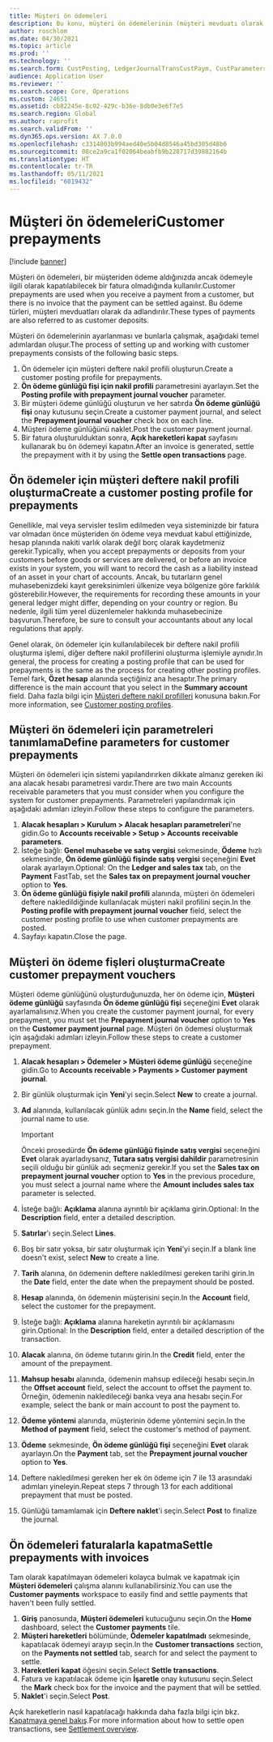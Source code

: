 ```yaml
---
title: Müşteri ön ödemeleri
description: Bu konu, müşteri ön ödemelerinin (müşteri mevduatı olarak da bilinir) nasıl ayarlanacağını ve işleneceği açıklamaktadır.
author: roschlom
ms.date: 04/30/2021
ms.topic: article
ms.prod: ''
ms.technology: ''
ms.search.form: CustPosting, LedgerJournalTransCustPaym, CustParameters
audience: Application User
ms.reviewer: ''
ms.search.scope: Core, Operations
ms.custom: 24651
ms.assetid: cb82245e-8c02-429c-b36e-8db0e3e6f7e5
ms.search.region: Global
ms.author: raprofit
ms.search.validFrom: ''
ms.dyn365.ops.version: AX 7.0.0
ms.openlocfilehash: c3314803b994aed40e5b04d8546a45bd305d48b6
ms.sourcegitcommit: 08ce2a9ca1f02064beabfb9b228717d39882164b
ms.translationtype: HT
ms.contentlocale: tr-TR
ms.lasthandoff: 05/11/2021
ms.locfileid: "6019432"
---
```

# <a name="customer-prepayments"></a><span data-ttu-id="746e2-103">Müşteri ön ödemeleri</span><span class="sxs-lookup"><span data-stu-id="746e2-103">Customer prepayments</span></span>

[!include [banner](../includes/banner.md)]

<span data-ttu-id="746e2-104">Müşteri ön ödemeleri, bir müşteriden ödeme aldığınızda ancak ödemeyle ilgili olarak kapatılabilecek bir fatura olmadığında kullanılır.</span><span class="sxs-lookup"><span data-stu-id="746e2-104">Customer prepayments are used when you receive a payment from a customer, but there is no invoice that the payment can be settled against.</span></span> <span data-ttu-id="746e2-105">Bu ödeme türleri, müşteri mevduatları olarak da adlandırılır.</span><span class="sxs-lookup"><span data-stu-id="746e2-105">These types of payments are also referred to as customer deposits.</span></span>

<span data-ttu-id="746e2-106">Müşteri ön ödemelerinin ayarlanması ve bunlarla çalışmak, aşağıdaki temel adımlardan oluşur.</span><span class="sxs-lookup"><span data-stu-id="746e2-106">The process of setting up and working with customer prepayments consists of the following basic steps.</span></span>

1. <span data-ttu-id="746e2-107">Ön ödemeler için müşteri deftere nakil profili oluşturun.</span><span class="sxs-lookup"><span data-stu-id="746e2-107">Create a customer posting profile for prepayments.</span></span>
2. <span data-ttu-id="746e2-108">**Ön ödeme günlüğü fişi için nakil profili** parametresini ayarlayın.</span><span class="sxs-lookup"><span data-stu-id="746e2-108">Set the **Posting profile with prepayment journal voucher** parameter.</span></span>
3. <span data-ttu-id="746e2-109">Bir müşteri ödeme günlüğü oluşturun ve her satırda **Ön ödeme günlüğü fişi** onay kutusunu seçin.</span><span class="sxs-lookup"><span data-stu-id="746e2-109">Create a customer payment journal, and select the **Prepayment journal voucher** check box on each line.</span></span>
4. <span data-ttu-id="746e2-110">Müşteri ödeme günlüğünü naklet.</span><span class="sxs-lookup"><span data-stu-id="746e2-110">Post the customer payment journal.</span></span>
5. <span data-ttu-id="746e2-111">Bir fatura oluşturulduktan sonra, **Açık hareketleri kapat** sayfasını kullanarak bu ön ödemeyi kapatın.</span><span class="sxs-lookup"><span data-stu-id="746e2-111">After an invoice is generated, settle the prepayment with it by using the **Settle open transactions** page.</span></span>

## <a name="create-a-customer-posting-profile-for-prepayments"></a><span data-ttu-id="746e2-112">Ön ödemeler için müşteri deftere nakil profili oluşturma</span><span class="sxs-lookup"><span data-stu-id="746e2-112">Create a customer posting profile for prepayments</span></span>

<span data-ttu-id="746e2-113">Genellikle, mal veya servisler teslim edilmeden veya sisteminizde bir fatura var olmadan önce müşteriden ön ödeme veya mevduat kabul ettiğinizde, hesap planında nakiti varlık olarak değil borç olarak kaydetmeniz gerekir.</span><span class="sxs-lookup"><span data-stu-id="746e2-113">Typically, when you accept prepayments or deposits from your customers before goods or services are delivered, or before an invoice exists in your system, you will want to record the cash as a liability instead of an asset in your chart of accounts.</span></span> <span data-ttu-id="746e2-114">Ancak, bu tutarların genel muhasebenizdeki kayıt gereksinimleri ülkenize veya bölgenize göre farklılık gösterebilir.</span><span class="sxs-lookup"><span data-stu-id="746e2-114">However, the requirements for recording these amounts in your general ledger might differ, depending on your country or region.</span></span> <span data-ttu-id="746e2-115">Bu nedenle, ilgili tüm yerel düzenlemeler hakkında muhasebecinize başvurun.</span><span class="sxs-lookup"><span data-stu-id="746e2-115">Therefore, be sure to consult your accountants about any local regulations that apply.</span></span>

<span data-ttu-id="746e2-116">Genel olarak, ön ödemeler için kullanılabilecek bir deftere nakil profili oluşturma işlemi, diğer deftere nakil profillerini oluşturma işlemiyle aynıdır.</span><span class="sxs-lookup"><span data-stu-id="746e2-116">In general, the process for creating a posting profile that can be used for prepayments is the same as the process for creating other posting profiles.</span></span> <span data-ttu-id="746e2-117">Temel fark, **Özet hesap** alanında seçtiğiniz ana hesaptır.</span><span class="sxs-lookup"><span data-stu-id="746e2-117">The primary difference is the main account that you select in the **Summary account** field.</span></span> <span data-ttu-id="746e2-118">Daha fazla bilgi için [Müşteri deftere nakil profilleri](customer-posting-profiles.md) konusuna bakın.</span><span class="sxs-lookup"><span data-stu-id="746e2-118">For more information, see [Customer posting profiles](customer-posting-profiles.md).</span></span>

## <a name="define-parameters-for-customer-prepayments"></a><span data-ttu-id="746e2-119">Müşteri ön ödemeleri için parametreleri tanımlama</span><span class="sxs-lookup"><span data-stu-id="746e2-119">Define parameters for customer prepayments</span></span>

<span data-ttu-id="746e2-120">Müşteri ön ödemeleri için sistemi yapılandırırken dikkate almanız gereken iki ana alacak hesabı parametresi vardır.</span><span class="sxs-lookup"><span data-stu-id="746e2-120">There are two main Accounts receivable parameters that you must consider when you configure the system for customer prepayments.</span></span> <span data-ttu-id="746e2-121">Parametreleri yapılandırmak için aşağıdaki adımları izleyin.</span><span class="sxs-lookup"><span data-stu-id="746e2-121">Follow these steps to configure the parameters.</span></span>

1. <span data-ttu-id="746e2-122">**Alacak hesapları \> Kurulum \> Alacak hesapları parametreleri**'ne gidin.</span><span class="sxs-lookup"><span data-stu-id="746e2-122">Go to **Accounts receivable \> Setup \> Accounts receivable parameters**.</span></span>
2. <span data-ttu-id="746e2-123">İsteğe bağlı: **Genel muhasebe ve satış vergisi** sekmesinde, **Ödeme** hızlı sekmesinde, **Ön ödeme günlüğü fişinde satış vergisi** seçeneğini **Evet** olarak ayarlayın.</span><span class="sxs-lookup"><span data-stu-id="746e2-123">Optional: On the **Ledger and sales tax** tab, on the **Payment** FastTab, set the **Sales tax on prepayment journal voucher** option to **Yes**.</span></span>
3. <span data-ttu-id="746e2-124">**Ön ödeme günlüğü fişiyle nakil profili** alanında, müşteri ön ödemeleri deftere nakledildiğinde kullanılacak müşteri nakil profilini seçin.</span><span class="sxs-lookup"><span data-stu-id="746e2-124">In the **Posting profile with prepayment journal voucher** field, select the customer posting profile to use when customer prepayments are posted.</span></span>
4. <span data-ttu-id="746e2-125">Sayfayı kapatın.</span><span class="sxs-lookup"><span data-stu-id="746e2-125">Close the page.</span></span>

## <a name="create-customer-prepayment-vouchers"></a><span data-ttu-id="746e2-126">Müşteri ön ödeme fişleri oluşturma</span><span class="sxs-lookup"><span data-stu-id="746e2-126">Create customer prepayment vouchers</span></span>

<span data-ttu-id="746e2-127">Müşteri ödeme günlüğünü oluşturduğunuzda, her ön ödeme için, **Müşteri ödeme günlüğü** sayfasında **Ön ödeme günlüğü fişi** seçeneğini **Evet** olarak ayarlamalısınız.</span><span class="sxs-lookup"><span data-stu-id="746e2-127">When you create the customer payment journal, for every prepayment, you must set the **Prepayment journal voucher** option to **Yes** on the **Customer payment journal** page.</span></span> <span data-ttu-id="746e2-128">Müşteri ön ödemesi oluşturmak için aşağıdaki adımları izleyin.</span><span class="sxs-lookup"><span data-stu-id="746e2-128">Follow these steps to create a customer prepayment.</span></span>

1. <span data-ttu-id="746e2-129">**Alacak hesapları \> Ödemeler \> Müşteri ödeme günlüğü** seçeneğine gidin.</span><span class="sxs-lookup"><span data-stu-id="746e2-129">Go to **Accounts receivable \> Payments \> Customer payment journal**.</span></span>
2. <span data-ttu-id="746e2-130">Bir günlük oluşturmak için **Yeni**'yi seçin.</span><span class="sxs-lookup"><span data-stu-id="746e2-130">Select **New** to create a journal.</span></span>
3. <span data-ttu-id="746e2-131">**Ad** alanında, kullanılacak günlük adını seçin.</span><span class="sxs-lookup"><span data-stu-id="746e2-131">In the **Name** field, select the journal name to use.</span></span>

    > [!IMPORTANT]
    > <span data-ttu-id="746e2-132">Önceki prosedürde **Ön ödeme günlüğü fişinde satış vergisi** seçeneğini **Evet** olarak ayarladıysanız, **Tutara satış vergisi dahildir** parametresinin seçili olduğu bir günlük adı seçmeniz gerekir.</span><span class="sxs-lookup"><span data-stu-id="746e2-132">If you set the **Sales tax on prepayment journal voucher** option to **Yes** in the previous procedure, you must select a journal name where the **Amount includes sales tax** parameter is selected.</span></span> 

4. <span data-ttu-id="746e2-133">İsteğe bağlı: **Açıklama** alanına ayrıntılı bir açıklama girin.</span><span class="sxs-lookup"><span data-stu-id="746e2-133">Optional: In the **Description** field, enter a detailed description.</span></span>
5. <span data-ttu-id="746e2-134">**Satırlar**'ı seçin.</span><span class="sxs-lookup"><span data-stu-id="746e2-134">Select **Lines**.</span></span>
6. <span data-ttu-id="746e2-135">Boş bir satır yoksa, bir satır oluşturmak için **Yeni**'yi seçin.</span><span class="sxs-lookup"><span data-stu-id="746e2-135">If a blank line doesn't exist, select **New** to create a line.</span></span>
7. <span data-ttu-id="746e2-136">**Tarih** alanına, ön ödemenin deftere nakledilmesi gereken tarihi girin.</span><span class="sxs-lookup"><span data-stu-id="746e2-136">In the **Date** field, enter the date when the prepayment should be posted.</span></span>
8. <span data-ttu-id="746e2-137">**Hesap** alanında, ön ödemenin müşterisini seçin.</span><span class="sxs-lookup"><span data-stu-id="746e2-137">In the **Account** field, select the customer for the prepayment.</span></span>
9. <span data-ttu-id="746e2-138">İsteğe bağlı: **Açıklama** alanına hareketin ayrıntılı bir açıklamasını girin.</span><span class="sxs-lookup"><span data-stu-id="746e2-138">Optional: In the **Description** field, enter a detailed description of the transaction.</span></span>
10. <span data-ttu-id="746e2-139">**Alacak** alanına, ön ödeme tutarını girin.</span><span class="sxs-lookup"><span data-stu-id="746e2-139">In the **Credit** field, enter the amount of the prepayment.</span></span>
11. <span data-ttu-id="746e2-140">**Mahsup hesabı** alanında, ödemenin mahsup edileceği hesabı seçin.</span><span class="sxs-lookup"><span data-stu-id="746e2-140">In the **Offset account** field, select the account to offset the payment to.</span></span> <span data-ttu-id="746e2-141">Örneğin, ödemenin nakledileceği banka veya ana hesabı seçin.</span><span class="sxs-lookup"><span data-stu-id="746e2-141">For example, select the bank or main account to post the payment to.</span></span>
12. <span data-ttu-id="746e2-142">**Ödeme yöntemi** alanında, müşterinin ödeme yöntemini seçin.</span><span class="sxs-lookup"><span data-stu-id="746e2-142">In the **Method of payment** field, select the customer's method of payment.</span></span>
13. <span data-ttu-id="746e2-143">**Ödeme** sekmesinde, **Ön ödeme günlüğü fişi** seçeneğini **Evet** olarak ayarlayın.</span><span class="sxs-lookup"><span data-stu-id="746e2-143">On the **Payment** tab, set the **Prepayment journal voucher** option to **Yes**.</span></span>
14. <span data-ttu-id="746e2-144">Deftere nakledilmesi gereken her ek ön ödeme için 7 ile 13 arasındaki adımları yineleyin.</span><span class="sxs-lookup"><span data-stu-id="746e2-144">Repeat steps 7 through 13 for each additional prepayment that must be posted.</span></span>
15. <span data-ttu-id="746e2-145">Günlüğü tamamlamak için **Deftere naklet**'i seçin.</span><span class="sxs-lookup"><span data-stu-id="746e2-145">Select **Post** to finalize the journal.</span></span>

## <a name="settle-prepayments-with-invoices"></a><span data-ttu-id="746e2-146">Ön ödemeleri faturalarla kapatma</span><span class="sxs-lookup"><span data-stu-id="746e2-146">Settle prepayments with invoices</span></span>

<span data-ttu-id="746e2-147">Tam olarak kapatılmayan ödemeleri kolayca bulmak ve kapatmak için **Müşteri ödemeleri** çalışma alanını kullanabilirsiniz.</span><span class="sxs-lookup"><span data-stu-id="746e2-147">You can use the **Customer payments** workspace to easily find and settle payments that haven't been fully settled.</span></span>

1. <span data-ttu-id="746e2-148">**Giriş** panosunda, **Müşteri ödemeleri** kutucuğunu seçin.</span><span class="sxs-lookup"><span data-stu-id="746e2-148">On the **Home** dashboard, select the **Customer payments** tile.</span></span>
2. <span data-ttu-id="746e2-149">**Müşteri hareketleri** bölümünde, **Ödemeler kapatılmadı** sekmesinde, kapatılacak ödemeyi arayıp seçin.</span><span class="sxs-lookup"><span data-stu-id="746e2-149">In the **Customer transactions** section, on the **Payments not settled** tab, search for and select the payment to settle.</span></span>
3. <span data-ttu-id="746e2-150">**Hareketleri kapat** öğesini seçin.</span><span class="sxs-lookup"><span data-stu-id="746e2-150">Select **Settle transactions**.</span></span>
4. <span data-ttu-id="746e2-151">Fatura ve kapatılacak ödeme için **İşaretle** onay kutusunu seçin.</span><span class="sxs-lookup"><span data-stu-id="746e2-151">Select the **Mark** check box for the invoice and the payment that will be settled.</span></span>
5. <span data-ttu-id="746e2-152">**Naklet**'i seçin.</span><span class="sxs-lookup"><span data-stu-id="746e2-152">Select **Post**.</span></span>

<span data-ttu-id="746e2-153">Açık hareketlerin nasıl kapatılacağı hakkında daha fazla bilgi için bkz. [Kapatmaya genel bakış](/cash-bank-management/settlement-overview.md).</span><span class="sxs-lookup"><span data-stu-id="746e2-153">For more information about how to settle open transactions, see [Settlement overview](/cash-bank-management/settlement-overview.md).</span></span>
